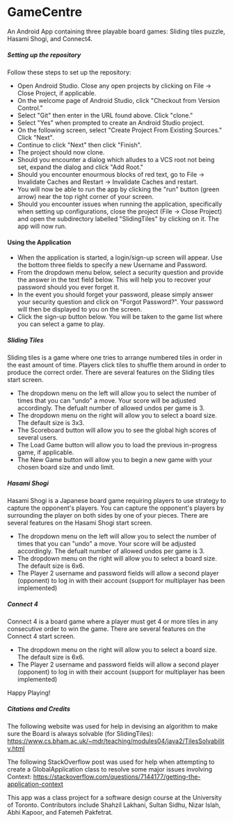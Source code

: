 # GameCentre
An Android App containing three playable board games: Sliding tiles puzzle, Hasami Shogi, and Connect4.

##### Setting up the repository
Follow these steps to set up the repository:
* Open Android Studio. Close any open projects by clicking on File -> Close Project, if applicable.
* On the welcome page of Android Studio, click "Checkout from Version Control."
* Select "Git" then enter in the URL found above. Click "clone."
* Select "Yes" when prompted to create an Android Studio project.
* On the following screen, select "Create Project From Existing Sources." Click "Next".
* Continue to click "Next" then click "Finish".
* The project should now clone.
* Should you encounter a dialog which alludes to a VCS root not being set, expand the dialog and click "Add Root."
* Should you encounter enourmous blocks of red text, go to File -> Invalidate Caches and Restart -> Invalidate Caches and restart.
* You will now be able to run the app by clicking the "run" button (green arrow) near the top right corner of your screen.
* Should you encounter issues when running the application, specifically when setting up configurations, close the project (File -> Close Project) and open the subdirectory labelled "SlidingTiles" by clicking on it. The app will now run.

#### Using the Application

* When the application is started, a login/sign-up screen will appear. Use the bottom three fields to specify a new Username and Password. 
* From the dropdown menu below, select a security question and provide the answer in the text field below. This will help you to recover your password should you ever forget it.
* In the event you should forget your password, please simply answer your security question and click on "Forgot Password?". Your password will then be displayed to you on the screen. 
* Click the sign-up button below. You will be taken to the game list where you can select a game to play.

##### Sliding Tiles
Sliding tiles is a game where one tries to arrange numbered tiles in order in the east amount of time. Players click tiles to shuffle them around in order to produce the correct order.
There are several features on the Sliding tiles start screen.
* The dropdown menu on the left will allow you to select the number of times that you can "undo" a move. Your score will be adjusted accordingly. The defualt number of allowed undos per game is 3.
* The dropdown menu on the right will allow you to select a board size. The default size is 3x3.
* The Scoreboard button will allow you to see the global high scores of several users.
* The Load Game button will allow you to load the previous in-progress game, if applicable.
* The New Game button will allow you to begin a new game with your chosen board size and undo limit.

##### Hasami Shogi 
Hasami Shogi is a Japanese board game requiring players to use strategy to capture the opponent's players. You can capture the opponent's players by surrounding the player on both sides by one of your pieces. 
There are several features on the Hasami Shogi start screen.
* The dropdown menu on the left will allow you to select the number of times that you can "undo" a move. Your score will be adjusted accordingly. The defualt number of allowed undos per game is 3.
* The dropdown menu on the right will allow you to select a board size. The default size is 6x6.
* The Player 2 username and password fields will allow a second player (opponent) to log in with their account (support for multiplayer has been implemented)

##### Connect 4 
Connect 4 is a board game where a player must get 4 or more tiles in any consecutive order to win the game. 
There are several features on the Connect 4 start screen.
* The dropdown menu on the right will allow you to select a board size. The default size is 6x6.
* The Player 2 username and password fields will allow a second player (opponent) to log in with their account (support for multiplayer has been implemented)

Happy Playing!


##### Citations and Credits 
The following website was used for help in devising an algorithm to make sure the Board is always solvable (for SlidingTiles): 
https://www.cs.bham.ac.uk/~mdr/teaching/modules04/java2/TilesSolvability.html

The following StackOverflow post was used for help when attempting to create a GlobalApplication class to resolve some major issues involving Context: 
https://stackoverflow.com/questions/7144177/getting-the-application-context

This app was a class project for a software design course at the University of Toronto. Contributors include Shahzil Lakhani, Sultan Sidhu, Nizar Islah, Abhi Kapoor, and Fatemeh Pakfetrat.
